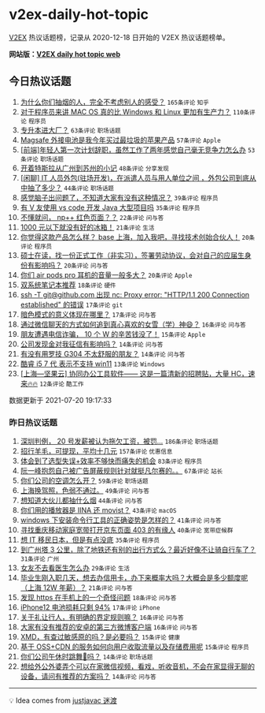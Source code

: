# v2ex-daily-hot-topic

[V2EX](https://www.v2ex.com/) 热议话题榜，记录从 2020-12-18 日开始的 V2EX 热议话题榜单。

**网站版：[V2EX daily hot topic web](https://boojack.github.io/v2ex-daily-hot-topic-web/)**

## 今日热议话题

<!-- TODAY BEGIN -->

1. [为什么你们抽烟的人，完全不考虑别人的感受？](https://www.v2ex.com/t/790518) `165条评论` `知乎`
1. [对于程序员来讲 MAC OS 真的比 Windows 和 Linux 更加有生产力？](https://www.v2ex.com/t/790603) `110条评论` `程序员`
1. [专升本进大厂？](https://www.v2ex.com/t/790613) `63条评论` `职场话题`
1. [Magsafe 外接电池是我今年买过最垃圾的苹果产品](https://www.v2ex.com/t/790635) `57条评论` `Apple`
1. [[前端]年轻人第一次计划辞职，虽然工作了两年感觉自己毫无竞争力怎么办](https://www.v2ex.com/t/790577) `53条评论` `职场话题`
1. [开着特斯拉从广州到苏州的小记](https://www.v2ex.com/t/790678) `48条评论` `分享发现`
1. [[闲聊] IT 人员外包(驻场开发)，在派遣人员与用人单位之间 ，外包公司到底从中抽了多少？](https://www.v2ex.com/t/790563) `44条评论` `职场话题`
1. [感觉脑子出问题了，不知道大家有没有这种情况？](https://www.v2ex.com/t/790588) `39条评论` `程序员`
1. [有 V 友使用 vs code 开发 Java 大型项目吗](https://www.v2ex.com/t/790624) `35条评论` `程序员`
1. [不懂就问， np++ 红色页面？？](https://www.v2ex.com/t/790544) `22条评论` `问与答`
1. [1000 元以下就没有好的冰箱！](https://www.v2ex.com/t/790569) `21条评论` `生活`
1. [你觉得这款产品怎么样？ base 上海，加入我吧，寻找技术创始合伙人！](https://www.v2ex.com/t/790630) `20条评论` `程序员`
1. [硕士在读，找一份正式工作（非实习），签署劳动协议，会对自己的应届生身份有影响吗？](https://www.v2ex.com/t/790554) `20条评论` `问与答`
1. [你们 air pods pro 耳机的音量一般多大？](https://www.v2ex.com/t/790504) `20条评论` `Apple`
1. [双系统笔记本推荐](https://www.v2ex.com/t/790561) `18条评论` `硬件`
1. [ssh -T git@github.com 出现 nc: Proxy error: "HTTP/1.1 200 Connection established" 的错误](https://www.v2ex.com/t/790695) `17条评论` `git`
1. [暗色模式的意义体现在哪里？](https://www.v2ex.com/t/790690) `17条评论` `问与答`
1. [通过微信聊天的方式如何追到真心喜欢的女雪（学）神😄？](https://www.v2ex.com/t/790597) `16条评论` `问与答`
1. [朋友遭遇电信诈骗， 10 个 W 的辛苦钱没了！](https://www.v2ex.com/t/790652) `15条评论` `Apple`
1. [公司发现金对我征信有影响吗？](https://www.v2ex.com/t/790621) `14条评论` `问与答`
1. [有没有用罗技 G304 不太舒服的朋友？](https://www.v2ex.com/t/790551) `14条评论` `问与答`
1. [酷睿 i5 7 代 表示不支持 win11](https://www.v2ex.com/t/790599) `13条评论` `Windows`
1. [[上海—坚果云] 协同办公工具软件—— 这是一篇清新的招聘贴，大量 HC，速来🔥🔥](https://www.v2ex.com/t/790648) `12条评论` `酷工作`

数据更新于 2021-07-20 19:17:33

<!-- TODAY END -->

### 昨日热议话题

<!-- YESTERDAY BEGIN -->

1. [深圳判例， 20 号发薪被认为拖欠工资，被罚...](https://www.v2ex.com/t/790299) `186条评论` `职场话题`
1. [招行羊毛，可提现，平均十几元](https://www.v2ex.com/t/790417) `157条评论` `优惠信息`
1. [体会到了选型失误+效率不够快而痛失的机会](https://www.v2ex.com/t/790304) `83条评论` `程序员`
1. [阮一峰抱怨自己被广告屏蔽规则针对就挺凡尔赛的。。](https://www.v2ex.com/t/790313) `67条评论` `站长`
1. [你们公司的空调怎么开？](https://www.v2ex.com/t/790284) `59条评论` `职场话题`
1. [上海换驾照，色弱不通过。](https://www.v2ex.com/t/790428) `49条评论` `问与答`
1. [想知道大伙儿都抽什么烟](https://www.v2ex.com/t/790408) `44条评论` `问与答`
1. [你们用的播放器是 IINA 还 movist？](https://www.v2ex.com/t/790444) `43条评论` `macOS`
1. [windows 下安装命令行工具的正确姿势是怎样的？](https://www.v2ex.com/t/790320) `41条评论` `问与答`
1. [寻找重庆移动家庭宽带打开京东页面 403 的有缘人](https://www.v2ex.com/t/790297) `40条评论` `宽带症候群`
1. [想 IT 移民日本，但是有点没底](https://www.v2ex.com/t/790483) `35条评论` `程序员`
1. [到广州塔 3 公里，除了地铁还有别的出行方式么？最近好像不让骑自行车了？](https://www.v2ex.com/t/790295) `31条评论` `广州`
1. [女友不去看医生怎么办](https://www.v2ex.com/t/790476) `29条评论` `生活`
1. [毕业生刚入职几天，想去办信用卡，办下来概率大吗？大概会是多少额度呢（上海 12W 年薪）？](https://www.v2ex.com/t/790458) `21条评论` `问与答`
1. [发现 https 在手机上的一个奇怪问题](https://www.v2ex.com/t/790395) `18条评论` `问与答`
1. [iPhone12 电池损耗只剩 94%](https://www.v2ex.com/t/790447) `17条评论` `iPhone`
1. [关于礼让行人，有明确的界定规则嘛？](https://www.v2ex.com/t/790448) `16条评论` `问与答`
1. [大家有没有推荐的安卓的第三方微博客户端](https://www.v2ex.com/t/790413) `16条评论` `问与答`
1. [XMD，有查过敏感原的吗？是必要吗？](https://www.v2ex.com/t/790455) `15条评论` `健康`
1. [基于 OSS+CDN 的服务如何向用户收取流量以及存储费用呢](https://www.v2ex.com/t/790318) `15条评论` `程序员`
1. [你们公司午休时跳舞👯吗？](https://www.v2ex.com/t/790482) `14条评论` `职场话题`
1. [想给外公外婆弄个可以在家微信视频，看戏，听收音机，不会在家显得无聊的设备，请问有推荐的方案吗？](https://www.v2ex.com/t/790429) `14条评论` `问与答`

<!-- YESTERDAY END -->

---

💡 Idea comes from [justjavac 迷渡](https://github.com/justjavac/)
